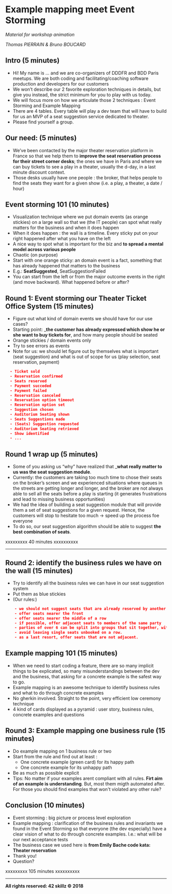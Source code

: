 # Example mapping meet Event Storming

*Material for workshop animation*

*Thomas PIERRAIN & Bruno BOUCARD*

## Intro (5 minutes)
- Hi! My name is ... and we are co-organizers of DDDFR and BDD Paris meetups. We are both coding and facilitating/coaching software production and developers for our customers
- We won’t describe our 2 favorite exploration techniques in details, but give you instead, the strict minimum for you to play with us today.
- We will focus more on how we articulate those 2 techniques : Event Storming and Example Mapping
- There are 4 tables. Every table will play a dev team that will have to build for us an MVP of a seat suggestion service dedicated to theater.
- Please find yourself a group.
 

## Our need: (5 minutes)
- We’ve been contacted by the major theater reservation platform in France so that we help them to __improve the seat reservation process for their street corner desks__; the ones we have in Paris and where we can buy tickets to see a play in a theater, usually the d-day, in a last minute discount context. 
- Those desks usually have one people : the broker, that helps people to find the seats they want for a given show (i.e.  a play, a theater, a date / hour)


## Event storming 101 (10 minutes)
- Visualization technique where we put domain events (as orange stickies) on a large wall so that we (the IT people) can spot what really matters for the business and when it does happen
- When it does happen : the wall is a timeline. Every sticky put on your right happened after what you have on the left
- A nice way to spot what is important for the biz and __to spread a mental model across various people__
- Chaotic (on purpose)
- Start with one orange sticky: an domain event is a fact, something that has already happened that matters to the business
- E.g.: __SeatSuggested__, SeatSuggestionFailed
- You can start from the left or from the major outcome events in the right (and move backward). What happened before or after?

## Round 1: Event storming our Theater Ticket Office System (15 minutes)
- Figure out what kind of domain events we should have for our use cases?
- Starting point: ___the customer has already expressed which show he or she want to buy tickets for__, and how many people should be seated
- Orange stickies / domain events only
- Try to see errors as events
- Note for us: we should let figure out by themselves what is important (seat suggestion) and what is out of scope for us (play selection, seat reservation, payment)

```json
  - Ticket sold
  - Reservation confirmed
  - Seats reserved
  - Payment succeded
  - Payment failed
  - Reservation canceled
  - Reservation option timeout
  - Reservation option set
  - Suggestion chosen
  - Auditorium Seating shown
  - Seats Suggestions made
  - (Seats) Suggestion requested
  - Auditorium Seating retrieved
  - Show identified
  - ...
```

## Round 1 wrap up (5 minutes)
- Some of you asking us “why” have realized that ___what really matter to us was the seat suggestion module__. 
- Currently: the customers are taking too much time to chose their seats on the broker’s  screen and we experienced situations where queues in the streets are getting longer and longer, and the broker are not always able to sell all the seats before a play is starting (it generates frustrations and lead to missing business opportunities)
- We had the idea of building a seat suggestion module that will provide them a set of seat suggestions for a given request. Hence, the customers will stop to hesitate too much -> speed up the process foe everyone
- To do so, our seat suggestion algorithm should be able to suggest __the best combination of seats__. 


xxxxxxxxx 40 minutes xxxxxxxxxx

---

## Round 2: identify the business rules we have on the wall (15 minutes)
- Try to identify all the business rules we can have in our seat suggestion system
- Put them as blue stickies
- (Our rules:)

```json
    - we should not suggest seats that are already reserved by another customer
    - offer seats nearer the front
    - offer seats nearer the middle of a row
    - if possible, offer adjacent seats to members of the same party
    - parties of over 6 can be split into groups that sit together, with at least 2 in each group
    - avoid leaving single seats unbooked on a row.
    - as a last resort, offer seats that are not adjacent.
```

## Example mapping 101 (15 minutes)
- When we need to start coding a feature, there are so many implicit things to be explicated, so many misunderstandings between the dev and the business, that asking for a concrete example is the safest way to go.
- Example mapping is an awesome technique to identify business rules and what to do through concrete examples
- No gherkin involved. Straight to the point, very efficient low ceremony technique
- 4 kind of cards displayed as a pyramid : user story, business rules, concrete examples and questions

## Round 3: Example mapping one business rule (15 minutes)
- Do example mapping on 1 business rule or two
- Start from the rule and find out at least :
    - One concrete example (green card) for its happy path
    - One concrete example for its unhappy path
- Be as much as possible explicit
- Tips: No matter if your examples arent compliant with all rules. __Firt aim of an example is understanding__. But, most them migth automated after. For those you should find examples that won't violated any other rule?

## Conclusion (10 minutes)
- Event storming : big picture or process level exploration
- Example mapping : clarification of the business rules and invariants we found in the Event Storming so that everyone (the dev especially) have a clear vision of what to do through concrete examples. I.e.: what will be our next acceptance tests
- The business case we used here is __from Emily Bache code kata: Theater reservation__
- Thank you!
- Question?

xxxxxxxxx 105 minutes xxxxxxxxxx

---

__All rights reserved: 42 skillz © 2018__
